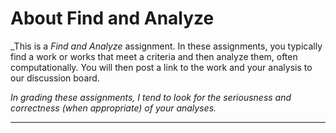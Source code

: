 About Find and Analyze
======================

_This is a *Find and Analyze* assignment.  In these assignments,
you typically find a work or works that meet a criteria and then
analyze them, often computationally.  You will then post a link to
the work and your analysis to our discussion board.

_In grading these assignments, I tend to look for the seriousness
and correctness (when appropriate) of your analyses._

---
